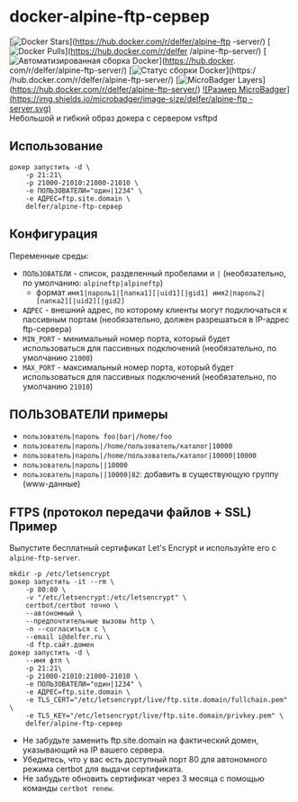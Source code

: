# docker-alpine-ftp-сервер
[![Docker Stars](https://img.shields.io/docker/stars/delfer/alpine-ftp-server.svg)](https://hub.docker.com/r/delfer/alpine-ftp -server/) [![Docker Pulls](https://img.shields.io/docker/pulls/delfer/alpine-ftp-server.svg)](https://hub.docker.com/r/delfer /alpine-ftp-server/) [![Автоматизированная сборка Docker](https://img.shields.io/docker/automated/delfer/alpine-ftp-server.svg)](https://hub.docker. com/r/delfer/alpine-ftp-server/) [![Статус сборки Docker](https://img.shields.io/docker/build/delfer/alpine-ftp-server.svg)](https:/ /hub.docker.com/r/delfer/alpine-ftp-server/) [![MicroBadger Layers](https://img.shields.io/microbadger/layers/delfer/alpine-ftp-server.svg)] (https://hub.docker.com/r/delfer/alpine-ftp-server/) [![Размер MicroBadger](https://img.shields.io/microbadger/image-size/delfer/alpine-ftp -server.svg)](https://hub.docker.com/r/delfer/alpine-ftp-сервер/)  
Небольшой и гибкий образ докера с сервером vsftpd

## Использование
```
докер запустить -d \
    -р 21:21\
    -p 21000-21010:21000-21010 \
    -e ПОЛЬЗОВАТЕЛИ="один|1234" \
    -e АДРЕС=ftp.site.domain \
    delfer/alpine-ftp-сервер
```

## Конфигурация

Переменные среды:
- `ПОЛЬЗОВАТЕЛИ` - список, разделенный пробелами и `|` (необязательно, по умолчанию: `alpineftp|alpineftp`)
  - формат `имя1|пароль1|[папка1][|uid1][|gid1] имя2|пароль2|[папка2][|uid2][|gid2]`
- `АДРЕС` - внешний адрес, по которому клиенты могут подключаться к пассивным портам (необязательно, должен разрешаться в IP-адрес ftp-сервера)
- `MIN_PORT` - минимальный номер порта, который будет использоваться для пассивных подключений (необязательно, по умолчанию `21000`)
- `MAX_PORT` - максимальный номер порта, который будет использоваться для пассивных подключений (необязательно, по умолчанию `21010`)

## ПОЛЬЗОВАТЕЛИ примеры

- `пользователь|пароль foo|bar|/home/foo`
- `пользователь|пароль|/home/пользователь/каталог|10000`
- `пользователь|пароль|/home/пользователь/каталог|10000|10000`
- `пользователь|пароль||10000`
- `пользователь|пароль||10000|82`: добавить в существующую группу (www-данные)

## FTPS (протокол передачи файлов + SSL) Пример

Выпустите бесплатный сертификат Let's Encrypt и используйте его с `alpine-ftp-server`.

```
mkdir -p /etc/letsencrypt
докер запустить -it --rm \
    -р 80:80 \
    -v "/etc/letsencrypt:/etc/letsencrypt" \
    certbot/certbot точно \
    --автономный \
    --предпочтительные вызовы http \
    -n --согласиться с \
    --email i@delfer.ru \
    -d ftp.сайт.домен
докер запустить -d \
    --имя фтп \
    -р 21:21\
    -p 21000-21010:21000-21010 \
    -e ПОЛЬЗОВАТЕЛИ="один|1234" \
    -e АДРЕС=ftp.site.domain \
    -e TLS_CERT="/etc/letsencrypt/live/ftp.site.domain/fullchain.pem" \
    -e TLS_KEY="/etc/letsencrypt/live/ftp.site.domain/privkey.pem" \
    delfer/alpine-ftp-сервер
```

- Не забудьте заменить ftp.site.domain на фактический домен, указывающий на IP вашего сервера.
- Убедитесь, что у вас есть доступный порт 80 для автономного режима certbot для выдачи сертификата.
- Не забудьте обновить сертификат через 3 месяца с помощью команды `certbot renew`.